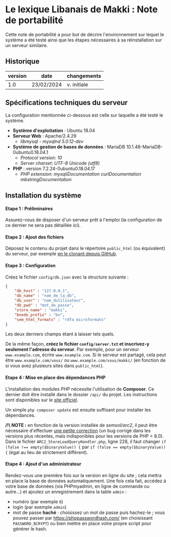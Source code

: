 # Le lexique Libanais de Makki : **Note de portabilité**

Cette note de portabilité a pour but de décrire l'environnement sur lequel le système a été testé ainsi que les étapes nécessaires à sa réinstallation sur un serveur similaire.

## Historique

| version | date | changements |
|---------|----|-------------|
| 1.0     |23/02/2024| v. initiale |

## Spécifications techniques du serveur

La configuration mentionnée ci-dessous est celle sur laquelle a été testé le système. 

- **Système d'exploitation** : Ubuntu 18.04
- **Serveur Web** : Apache/2.4.29 
    - *libmysql - mysqlnd 5.0.12-dev*
- **Système de gestion de bases de données** : MariaDB 10.1.48-MariaDB-0ubuntu0.18.04.1
    - *Protocol version: 10*
    - *Server charset: UTF-8 Unicode (utf8)*
- **PHP** : version 7.2.24-0ubuntu0.18.04.17
    - *PHP extension: mysqliDocumentation curlDocumentation mbstringDocumentation*

## Installation du système

#### Etape 1 : Préliminaires
Assurez-vous de disposer d'un serveur prêt à l'emploi (la configuration de ce dernier ne sera pas détaillée ici).

#### Etape 2 : Ajout des fichiers
Déposez le contenu du projet dans le répertoire `public_html` (ou équivalent) du serveur, par exemple [en le clonant depuis GitHub](https://docs.github.com/fr/repositories/creating-and-managing-repositories/cloning-a-repository).

#### Etape 3 : Configuration
Créez le fichier `config/db.json` avec la structure suivante :

```json
{
    "db_host" : "127.0.0.1",
    "db_name" : "nom_de_la_db",
    "db_user" : "nom_dutilisateur",
    "db_pwd" : "mot_de_passe",
    "store_name" : "makki",
    "bnode_prefix" : "bn",
    "sem_html_formats" : "rdfa microformats"
}
```

Les deux derniers champs étant à laisser tels quels.

De la même façon, **créez le fichier `config/server.txt` et inscrivez-y seulement l'adresse du serveur**.
Par exemple, pour un serveur `www.example.com`, écrire `www.example.com`. Si le serveur est partagé, cela peut être `www.example.com/vous/` ou `www.example.com/vous/makki/` (en fonction de si vous avez plusieurs sites dans `public_html`).

#### Etape 4 : Mise en place des dépendances PHP

L'installation des modules PHP nécessite l'utilisation de **Composer**. Ce dernier doit être installé dans le dossier `/api/` du projet. Les instructions sont disponibles sur le [site officiel](https://getcomposer.org/doc/00-intro.md).

Un simple `php composer update` est ensuite suffisant pour installer les dépendances.

**/!\ NOTE :** en fonction de la version installée de *semsol/arc2*, il peut être nécessaire d'effectuer [une petite correction](https://github.com/semsol/arc2/issues/122) (un bug corrigé dans les versions plus récentes, mais indisponibles pour les versions de PHP < 8.0).
Dans le fichier `ARC2_StoreLoadQueryHandler.php`, ligne 228, il faut changer `if (false !== empty($binaryValue)) {` par `if (false == empty($binaryValue)) {` (égal au lieu de strictement différent).

#### Etape 4 : Ajout d'un administrateur

Rendez-vous une première fois sur la version en ligne du site ; cela mettra en place la base de données automatiquement. 
Une fois cela fait, accédez à votre base de données (via PHPmyadmin, en ligne de commande ou autre...) et ajoutez un enregistrement dans la table `admin` : 
- numéro (par exemple `0`)
- login (par exemple `admin`)
- mot de passe **haché** : choisissez un mot de passe puis hachez-le ; vous pouvez passer par https://phppasswordhash.com/ (en choisissant `PASSWORD_BCRYPT`) ou bien mettre en place votre propre script pour générer le hash.